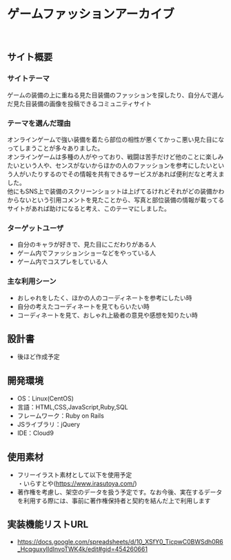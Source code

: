 # ゲームファッションアーカイブ
​
## サイト概要
### サイトテーマ
ゲームの装備の上に重ねる見た目装備のファッションを探したり、自分んで選んだ見た目装備の画像を投稿できるコミュニティサイト
​
### テーマを選んだ理由
オンラインゲームで強い装備を着たら部位の相性が悪くてかっこ悪い見た目になってしまうことが多々ありました。<br>
オンラインゲームは多種の人がやっており、戦闘は苦手だけど他のことに楽しみたいという人や、センスがないからほかの人のファッションを参考にしたいという人がいたりするのでその情報を共有できるサービスがあれば便利だなと考えました。<br>
他にもSNS上で装備のスクリーンショットは上げてるけれどそれがどの装備かわからないという引用コメントを見たことから、写真と部位装備の情報が載ってるサイトがあれば助けになると考え、このテーマにしました。
​
### ターゲットユーザ
- 自分のキャラが好きで、見た目にこだわりがある人
- ゲーム内でファッションショーなどをやっている人
- ゲーム内でコスプレをしている人

### 主な利用シーン
- おしゃれをしたく、ほかの人のコーディネートを参考にしたい時
- 自分の考えたコーディネートを見てもらいたい時
- コーディネートを見て、おしゃれ上級者の意見や感想を知りたい時
​
## 設計書
- 後ほど作成予定
​
## 開発環境
- OS：Linux(CentOS)
- 言語：HTML,CSS,JavaScript,Ruby,SQL
- フレームワーク：Ruby on Rails
- JSライブラリ：jQuery
- IDE：Cloud9
​
## 使用素材
- フリーイラスト素材として以下を使用予定<br>
  ・いらすとや(https://www.irasutoya.com/)
- 著作権を考慮し、架空のデータを扱う予定です。なお今後、実在するデータを利用する際には、事前に著作権保持者と契約を結んだ上で利用します
## 実装機能リストURL
- https://docs.google.com/spreadsheets/d/10_XSfY0_TicpwC0BWSdh0R6_HcqguxylIdInvoTWK4k/edit#gid=454260661